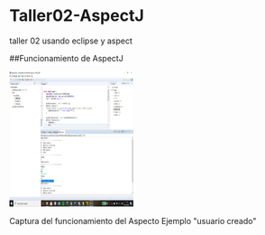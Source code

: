 # Taller02-AspectJ
taller 02 usando eclipse y aspect

##Funcionamiento de AspectJ
<p>
    <img src="imagenes/aspectejemplo.png" width="220" height="240" />
</p>
Captura del funcionamiento del Aspecto Ejemplo "usuario creado"
